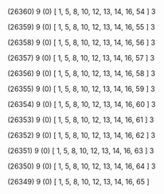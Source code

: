 (26360) 9 (0) [ 1, 5, 8, 10, 12, 13, 14, 16, 54 ] 3 


(26359) 9 (0) [ 1, 5, 8, 10, 12, 13, 14, 16, 55 ] 3 


(26358) 9 (0) [ 1, 5, 8, 10, 12, 13, 14, 16, 56 ] 3 


(26357) 9 (0) [ 1, 5, 8, 10, 12, 13, 14, 16, 57 ] 3 


(26356) 9 (0) [ 1, 5, 8, 10, 12, 13, 14, 16, 58 ] 3 


(26355) 9 (0) [ 1, 5, 8, 10, 12, 13, 14, 16, 59 ] 3 


(26354) 9 (0) [ 1, 5, 8, 10, 12, 13, 14, 16, 60 ] 3 


(26353) 9 (0) [ 1, 5, 8, 10, 12, 13, 14, 16, 61 ] 3 


(26352) 9 (0) [ 1, 5, 8, 10, 12, 13, 14, 16, 62 ] 3 


(26351) 9 (0) [ 1, 5, 8, 10, 12, 13, 14, 16, 63 ] 3 


(26350) 9 (0) [ 1, 5, 8, 10, 12, 13, 14, 16, 64 ] 3 


(26349) 9 (0) [ 1, 5, 8, 10, 12, 13, 14, 16, 65 ]  

